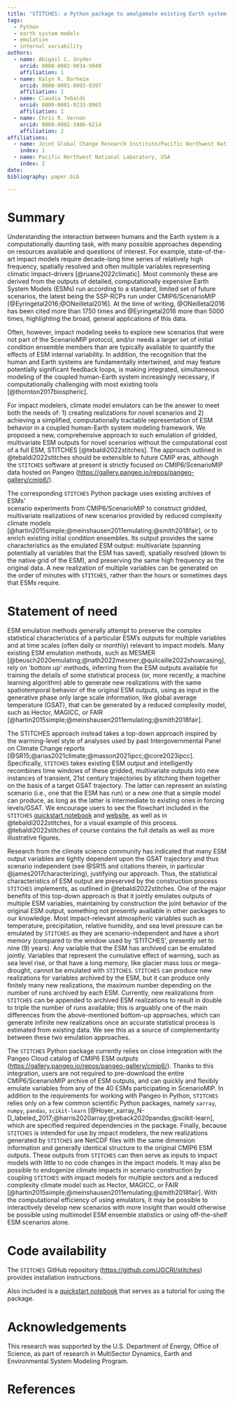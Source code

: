 ```yaml
---
title: "STITCHES: a Python package to amalgamate existing Earth system model output into new scenario realizations"
tags:
  - Python
  - earth system models
  - emulation
  - internal variability
authors:
  - name: Abigail C. Snyder
    orcid: 0000-0002-9034-9948
    affiliation: 1
  - name: Kalyn R. Dorheim
    orcid: 0000-0001-8093-8397
    affiliation: 1
  - name: Claudia Tebaldi
    orcid: 0000-0001-9233-8903
    affiliation: 1
  - name: Chris R. Vernon
    orcid: 0000-0002-3406-6214
    affiliation: 2
affiliations:
  - name: Joint Global Change Research Institute/Pacific Northwest National Laboratory, USA
    index: 1
  - name: Pacific Northwest National Laboratory, USA
    index: 2
date:
bibliography: paper.bib

---
```


# Summary

Understanding the interaction between humans and the Earth system is a
computationally daunting task, with many possible approaches depending on
resources available and questions of interest. For example, state-of-the-art
impact models require decade-long time series of relatively high frequency,
spatially resolved and often multiple variables representing climatic impact-drivers
[@ruane2022climatic]. Most commonly these are derived from the outputs
of  detailed, computationally expensive Earth System Models (ESMs) run according
to a standard, limited set of future scenarios, the latest being the SSP-RCPs
run under CMIP6/ScenarioMIP [@Eyringetal2016;@ONeilletal2016]. At the time of
writing, @ONeilletal2016 has been cited more than 1750 times and @Eyringetal2016
more than 5000 times, highlighting the broad, general applications of this data.


Often, however, impact modeling seeks to explore new scenarios that were not
part of the ScenarioMIP protocol, and/or needs a larger set of initial condition
ensemble members than are typically available to quantify the effects of ESM
internal variability. In addition, the recognition that the human and Earth
systems are fundamentally intertwined, and may feature potentially
significant feedback loops, is making integrated, simultaneous modeling of
the coupled human-Earth system increasingly necessary, if computationally
challenging with most existing tools [@thornton2017biospheric].


For impact modelers, climate model emulators can be the answer to meet both
the needs of: 1) creating realizations for novel scenarios and 2) achieving a
simplified, computationally tractable representation of ESM behavior in a
coupled human-Earth system modeling framework. We proposed a new,
comprehensive approach to such emulation of gridded, multivariate ESM
outputs for novel scenarios without the computational cost of a full ESM,
STITCHES [@tebaldi2022stitches]. The approach outlined in @tebaldi2022stitches should
be extensible to future CMIP eras, although the `STITCHES` software at present 
is strictly focused on CMIP6/ScenarioMIP data hosted on Pangeo 
(https://gallery.pangeo.io/repos/pangeo-gallery/cmip6/). 


The corresponding `STITCHES` Python package uses existing archives of ESMs’  
scenario experiments from CMIP6/ScenarioMIP to construct gridded, multivariate 
realizations of new scenarios provided by reduced complexity climate models 
[@hartin2015simple;@meinshausen2011emulating;@smith2018fair], or to 
enrich existing initial condition ensembles. Its output provides the same
characteristics as the emulated ESM output: multivariate (spanning 
potentially all variables that the ESM has saved), spatially resolved (down to 
the native grid of the ESM), and preserving the same high frequency as the original data.
A new realization of multiple variables can be generated on the order of minutes with 
`STITCHES`, rather than the hours or sometimes days that ESMs require. 



# Statement of need

ESM emulation methods generally attempt to preserve the complex statistical
characteristics of a particular ESM’s outputs for multiple variables and at 
time scales (often daily or monthly) relevant to impact models. Many 
existing ESM emulation methods, such as MESMER 
[@beusch2020emulating;@nath2022mesmer;@quilcaille2022showcasing], rely 
on 'bottom up' methods, inferring from the ESM outputs available for training the
details of some  statistical process (or, more recently, a machine learning algorithm)
able to generate new realizations with the same spatiotemporal behavior of the original
ESM outputs, using as input in the generative phase only large scale information,
like global average temperature (GSAT), that can be generated by a reduced complexity
model, such as Hector, MAGICC, or FAIR
[@hartin2015simple;@meinshausen2011emulating;@smith2018fair].


The STITCHES approach instead takes a top-down approach inspired by the warming-level
style of analyses used by past Intergovernmental Panel on Climate Change
reports [@SR15;@arias2021climate;@masson2021ipcc;@core2023ipcc]. Specifically,
`STITCHES` takes existing ESM output and intelligently recombines time windows
of these gridded, multivariate outputs into new instances of transient, 21st
century trajectories by stitching them together on the basis of a target GSAT
trajectory. The latter can represent an existing scenario (i.e., one that the
ESM has run) or a new one that a simple model can produce, as long as the latter
is intermediate to existing ones in forcing levels/GSAT. We encourage users to
see the flowchart included in the `STITCHES` 
[quickstart notebook](https://github.com/JGCRI/stitches/blob/main/notebooks/stitches-quickstart.ipynb) 
and [website](https://jgcri.github.io/stitches/), as well as in @tebaldi2022stitches, for a visual example of this process.
@tebaldi2022stitches of course contains the full details as well as more illustrative figures.


Research from the climate science  community has indicated that many ESM output
variables are tightly dependent upon the GSAT trajectory and thus scenario
independent (see @SR15 and citations therein, in particular @james2017characterizing), justifying our approach. Thus, the statistical
characteristics of ESM output are preserved by the construction process `STITCHES`
implements, as outlined in @tebaldi2022stitches. One of the major benefits of this
top-down approach is that it jointly emulates outputs of multiple ESM variables,
maintaining by construction the joint behavior of the original ESM output,
something not presently available in other packages to our knowledge. Most
impact-relevant atmospheric variables such as temperature, precipitation, relative
humidity, and sea level pressure can be emulated by `STITCHES` as they are
scenario-independent and have a short memory (compared to the window used by
‘STITCHES’, presently set to nine (9) years). Any variable that the ESM has archived can
be emulated jointly. Variables that represent the cumulative effect of warming,
such as sea level rise, or that have a long memory, like glacier mass loss or
mega-drought, cannot be emulated with `STITCHES`. `STITCHES` can produce new
realizations for variables archived by the ESM, but it can produce only finitely
many new realizations, the maximum number depending on the number of runs
archived by each ESM. Currently, new realizations from `STITCHES` can be
appended to archived ESM realizations to result in  double to triple the number
of runs available; this is arguably one of the main differences from the above-mentioned
bottom-up approaches, which can generate infinite new realizations
once an accurate statistical process is estimated from existing data. We see
this as a source of complementarity between these two emulation approaches.

The `STITCHES` Python package currently relies on close integration with the
Pangeo Cloud catalog of CMIP6 ESM outputs (https://gallery.pangeo.io/repos/pangeo-gallery/cmip6/).
Thanks to this integration, users are not required to pre-download the entire
CMIP6/ScenarioMIP archive of ESM outputs, and can quickly and flexibly
emulate variables from any of the 40 ESMs participating in ScenarioMIP.
In addition to the requirements for working with Pangeo in Python, `STITCHES`
relies only on a few common scientific Python packages, namely `xarray`, `numpy`,
`pandas`, `scikit-learn`
[@Hoyer_xarray_N-D_labeled_2017;@harris2020array;@reback2020pandas;@scikit-learn],
which are specified required dependencies in the package.
Finally, because `STITCHES` is intended for use by  impact modelers, the new
realizations generated by `STITCHES` are NetCDF files with the same dimension
information and generally identical structure to the original CMIP6 ESM outputs.
These outputs from `STITCHES` can then serve as inputs to impact models with
little to no code changes in the impact models. It may also be possible to
endogenize climate impacts in scenario construction by coupling `STITCHES`
with impact models for multiple sectors and a reduced complexity climate model
such as Hector, MAGICC, or FAIR
[@hartin2015simple;@meinshausen2011emulating;@smith2018fair].
With the computational efficiency of using emulators,
it may be possible to interactively develop new scenarios with more insight than
would otherwise be possible using multimodel ESM ensemble statistics or using
off-the-shelf ESM scenarios alone.



# Code availability 

The `STITCHES` GitHub repository (https://github.com/JGCRI/stitches) provides 
installation instructions.

Also included is a [quickstart notebook](https://github.com/JGCRI/stitches/blob/main/notebooks/stitches-quickstart.ipynb) that serves as a tutorial for using the package.


# Acknowledgements

This research was supported by the U.S. Department of Energy, Office of Science, as part of research in MultiSector Dynamics, Earth and Environmental System Modeling Program.

# References
